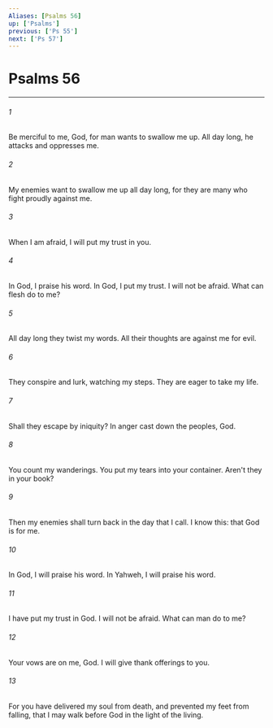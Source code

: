 ```yaml
---
Aliases: [Psalms 56]
up: ['Psalms']
previous: ['Ps 55']
next: ['Ps 57']
---
```

# Psalms 56
***





###### 1 

Be merciful to me, God, for man wants to swallow me up. All day long, he attacks and oppresses me. 



###### 2 

My enemies want to swallow me up all day long, for they are many who fight proudly against me. 



###### 3 

When I am afraid, I will put my trust in you. 



###### 4 

In God, I praise his word. In God, I put my trust. I will not be afraid. What can flesh do to me? 



###### 5 

All day long they twist my words. All their thoughts are against me for evil. 



###### 6 

They conspire and lurk, watching my steps. They are eager to take my life. 



###### 7 

Shall they escape by iniquity? In anger cast down the peoples, God. 



###### 8 

You count my wanderings. You put my tears into your container. Aren't they in your book? 



###### 9 

Then my enemies shall turn back in the day that I call. I know this: that God is for me. 



###### 10 

In God, I will praise his word. In Yahweh, I will praise his word. 



###### 11 

I have put my trust in God. I will not be afraid. What can man do to me? 



###### 12 

Your vows are on me, God. I will give thank offerings to you. 



###### 13 

For you have delivered my soul from death, and prevented my feet from falling, that I may walk before God in the light of the living.
